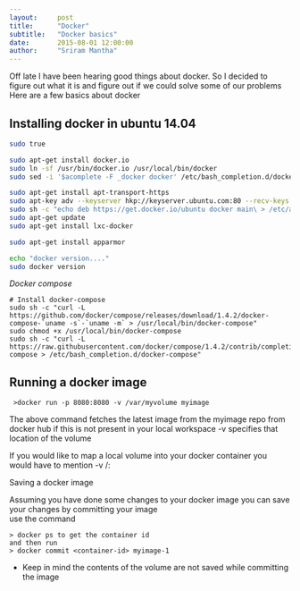 ```yaml
---
layout:     post
title:      "Docker"
subtitle:   "Docker basics"
date:       2015-08-01 12:00:00
author:     "Sriram Mantha"
---
```


Off late I have been hearing good things about docker. So I decided to figure out what it is and figure out if we could solve some of our problems
Here are a few basics about docker

## Installing docker in ubuntu 14.04

```bash
sudo true

sudo apt-get install docker.io
sudo ln -sf /usr/bin/docker.io /usr/local/bin/docker
sudo sed -i '$acomplete -F _docker docker' /etc/bash_completion.d/docker.io

sudo apt-get install apt-transport-https
sudo apt-key adv --keyserver hkp://keyserver.ubuntu.com:80 --recv-keys 36A1D7869245C8950F966E92D8576A8BA88D21E9
sudo sh -c "echo deb https://get.docker.io/ubuntu docker main\ > /etc/apt/sources.list.d/docker.list"
sudo apt-get update
sudo apt-get install lxc-docker

sudo apt-get install apparmor

echo "docker version...."
sudo docker version
```

*Docker compose*

```
# Install docker-compose
sudo sh -c "curl -L https://github.com/docker/compose/releases/download/1.4.2/docker-compose-`uname -s`-`uname -m` > /usr/local/bin/docker-compose"
sudo chmod +x /usr/local/bin/docker-compose
sudo sh -c "curl -L https://raw.githubusercontent.com/docker/compose/1.4.2/contrib/completion/bash/docker-compose > /etc/bash_completion.d/docker-compose"
```


## Running a docker image

```
 >docker run -p 8080:8080 -v /var/myvolume myimage
```

The above command fetches the latest image from the myimage repo from docker hub if this is not present in your local workspace
-v specifies that location of the volume

If you would like to map a local volume into your docker container you would have to mention
-v  /<local path>: <container path >

Saving a docker image

Assuming you have done some changes to your docker image you can save your changes by committing your image  
use the command

```
> docker ps to get the container id
and then run
> docker commit <container-id> myimage-1
```

* Keep in mind the contents of the volume are not saved while committing the image
